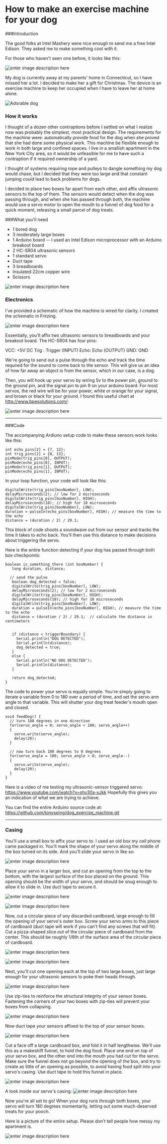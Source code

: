 # How to make an exercise machine for your dog


###Introduction

The good folks at Intel Mashery were nice enough to send me a free Intel Edison. They asked me to make something cool with it. 

For those who haven't seen one before, it looks like this:

![enter image description here](https://lh3.googleusercontent.com/rItpu_llC82tZCDVt9SdKmqkgdu7_-t1pc7ZGD2YhPY=s0 "intel_edison.jpg")


My dog is currently away at my parents' home in Connecticut, so I have missed her a lot. I decided to make her a gift for Christmas. The device is an exercise machine to keep her occupied when I have to leave her at home alone.


![Adorable dog](https://lh5.googleusercontent.com/vhjw43EExjB106SXdVR69AvfhZDvd2EMwYQKb2v1rrs=s0 "Adorable Dog")

### How it works

I thought of a dozen other contraptions before I settled on what I realize now was probably the simplest, most practical design. The requirements for the machine were: automatically provide food for the dog when she proved that she had done some physical work. This machine be flexible enough to work in both large and confined spaces. I live in a smallish apartment in the New York City area, so it would be unfeasible for me to have such a contraption if it required ownership of a yard.

I thought of systems requiring rope and pulleys to dangle something my dog would chase, but I decided that they were too large and that constant jumping could lead to back problems for dogs.

I decided to place two boxes far apart from each other, and affix ultrasonic sensors to the top of them. The sensors would detect when the dog was passing through, and when she has passed through both, the machine would use a servo motor to open the mouth to a funnel of dog food for a quick moment, releasing a small parcel of dog treats.

###What you'll need

* 1 bored dog
* 3 moderately large boxes
* 1 Arduino board -- I used an Intel Edison microprocessor with an Arduino breakout board
* 2 HC-SR04 ultrasonic sensors
* 1 standard servo
* Duct tape
* 3 breadboards
* Insulated 22cm copper wire
* Scissors



![enter image description here](https://lh3.googleusercontent.com/WprsjVgsSoqMPuO1lXXCxjHPJlBacOwuGl-OFYkjNVA=s0 "The bare necessities")



### Electronics

I've provided a schematic of how the machine is wired for clarity. I created the schematic in Fritzing. 

![enter image description here](https://lh3.googleusercontent.com/-cU0Vz-ATYDs/VJHSWeUkBII/AAAAAAAANp8/_ufhjH-woM8/s0/blueprint.jpg "blueprint.jpg")

Essentially, you'll affix two ultrasonic sensors to breadboards and your breakout board. The HC-SR04 has four pins:

VCC: +5V DC
Trig : Trigger (INPUT)
Echo: Echo (OUTPUT)
GND: GND

We're going to send out a pulse through the echo and track the time required for the sound to come back to the sensor. This will give us an idea of how far away an object is from the sensor, which in our case, is a dog. 

Then, you will hook up your servo by wiring 5v to the power pin, ground to the ground pin, and the signal pin to pin 9 on your arduino board. For most servos, the red wire will be for your power, white or orange for your signal, and brown or black for your ground. I found this useful chart at http://www.bpesolutions.com/:

![enter image description here](http://www.bpesolutions.com/gadgets.ws/gprojects/servowg.gif)

----------
###Code

The accompanying Ardiuno setup code to make these sensors work looks like this:

    int echo_pins[2] = {7, 12};
    int trig_pins[2] = {8, 13};
    pinMode(trig_pins[0], OUTPUT);
    pinMode(echo_pins[0], INPUT);  
    pinMode(trig_pins[1], OUTPUT);
    pinMode(echo_pins[1], INPUT);  

In your loop function, your code will look like this:

    digitalWrite(trig_pins[boxNumber], LOW); 
    delayMicroseconds(2); // low for 2 microseconds
    digitalWrite(trig_pins[boxNumber], HIGH);
    delayMicroseconds(10); // high for 10 microseconds
    digitalWrite(trig_pins[boxNumber], LOW);
    duration = pulseIn(echo_pins[boxNumber], HIGH); // measure the time to the echo
    distance = (duration / 2) / 29.1;  

This block of code shoots a soundwave out from our sensor and tracks the time it takes to echo back. You'll then use this distance to make decisions about triggering the servo.

Here is the entire function detecting if your dog has passed through both box checkpoints:

    boolean is_something_there (int boxNumber) {
       long duration, distance;
     
      // send the pulse
       boolean dog_detected = false;
       digitalWrite(trig_pins[boxNumber], LOW); 
       delayMicroseconds(2); // low for 2 microseconds
       digitalWrite(trig_pins[boxNumber], HIGH);
       delayMicroseconds(10); // high for 10 microseconds
       digitalWrite(trig_pins[boxNumber], LOW);
       duration = pulseIn(echo_pins[boxNumber], HIGH); // measure the time to the echo
       distance = (duration / 2) / 29.1;  // calculate the distance in centimeters
          
           
       if (distance < triggerBoundary) {
         Serial.println("DOG DETECTED");  
         Serial.println(distance);   
         dog_detected = true;
       }
       else {
         Serial.println("NO DOG DETECTED");
         Serial.println(distance);
       }
          
       return dog_detected;
    }


The code to power your servo is equally simple. You're simply going to iterate a variable from 0 to 180 over a period of time, and set the servo arm angle to that variable. This will shutter your dog treat feeder's mouth open and closed.

    void feedDog() {
      // turn 180 degrees in one direction
      for(servo_angle = 0; servo_angle < 180; servo_angle++)  
      {                                  
        servo.write(servo_angle);               
        delay(20);                   
      } 
      
      // now turn back 180 degrees to 0 degrees
      for(servo_angle = 180; servo_angle > 0; servo_angle--)    
      {                                
        servo.write(servo_angle);           
        delay(20);       
      } 
    }


Here is a video of me testing my ultrasonic-sensor triggered servo:
https://www.youtube.com/watch?v=shv30x-xJkk
Hopefully this gives you an indication of what we are trying to achieve.

You can find the entire Arduino source code at: https://github.com/tonyseing/dog_exercise_machine.git

----------


### Casing

You'll use a small box to affix your servo to. I used an old box my cell phone came packaged in. You'll mark the shape of your servo along the middle of the box turned on its side. And you'll slide your servo in like so:

![enter image description here](https://lh6.googleusercontent.com/-BZDf3E9ZlZR9uT-xFA7ncm2QMgnGlYSLEgUXs_CMMM=s0 "20141210_164612.jpg")

Place your servo in a larger box, and cut an opening from the top to the bottom, with the largest surface of the box placed on the ground. This opening should be the width of your servo, and should be snug enough to allow it to slide in. Use duct tape to secure it.

![enter image description here](https://lh3.googleusercontent.com/sdzsrf_BGX0__iJMzVbMTZVnpR5xLw-ho-VbQfxzJn8=s0 "20141210_190824.jpg")

![enter image description here](https://lh5.googleusercontent.com/IkgYOtmEOoKX95WudQtcmybMj7q3aKzAWlSasCg5M3Q=s0 "20141210_190816.jpg")



Now, cut a circular piece of any discarded cardboard, large enough to fill the opening of your servo's outer box. Screw your servo arms to this piece of cardboard (duct tape will work if you can't find any screws that will fit). Cut a pizza-shaped slice out of the circular piece of cardboard from the center. This should be roughly 1/6th of the surface area of the circular piece of cardboard.

![enter image description here](https://lh6.googleusercontent.com/iKIlAFrzudKUD-lK_DaH4c5DcDxeXA2z2v9OS83looo=s0 "20141210_202219.jpg")


![enter image description here](https://lh4.googleusercontent.com/9AKlkpCMwqVglXlxDJ81SVDJ8I2bM47OP_cP9LWuMPU=s0 "20141217_084228.jpg")

Next, you'll cut one opening each at the top of two large boxes, just large enough for your ultrasonic sensors to poke their heads through.

![enter image description here](https://lh5.googleusercontent.com/qtAqi9fpmuQ7tFMtqOWUZMftpEIaJ879D_7h0F6kc2k=s0 "20141217_085127.jpg")


Use zip-ties to reinforce the structural integrity of your sensor boxes. Fastening the corners of your two boxes with zip-ties will prevent your boxes from collapsing. 

![enter image description here](https://lh3.googleusercontent.com/1e8fStzHCpkD0gILHZ6HP1l3MBkRqkrHBPnttjBth_k=s0 "20141217_043921.jpg")

Now duct tape your sensors affixed to the top of your sensor boxes.

![enter image description here](https://lh4.googleusercontent.com/91CZMa7hF84xfDJ5r3qMpKmigqzNBXKzq80-mo7AuGo=s0 "20141217_083135.jpg")

Cut a face off a large cardboard box, and fold it in half lengthwise. We'll use this as a makeshift funnel, to hold the dog food. Place one end on top of your servo box, and the other end into the mouth you had cut for the servo. Make sure the funnel does not go beyond the opening of the box, and try to create as little of an opening as possible, to avoid having food spill into your servo's casing. Use duct tape to hold this funnel in place. 

 ![enter image description here](https://lh5.googleusercontent.com/3HYEo6nxTK81OvK4IsFFuWNbZkzXoyB1prPqVymmgoY=s0 "20141217_085035.jpg")

A look inside our servo's casing: 
![enter image description here](https://lh3.googleusercontent.com/mn7EhwvmftcSfnILcjn0Nznl5vMJl9Gi9FPbOkCNnX8=s0 "20141217_082332.jpg")

Now you're all set to go! When your dog runs through both boxes, your servo will turn 180 degrees momentarily, letting out some much-deserved treats for your pooch. 

Here is a picture of the entire setup. Please don't tell people how messy my apartment is.

![enter image description here](https://lh6.googleusercontent.com/y3ULCd7g-yuJgScaZ160mX5akqW2g8CskQSkpFs38O4=s0 "20141217_085503.jpg")



